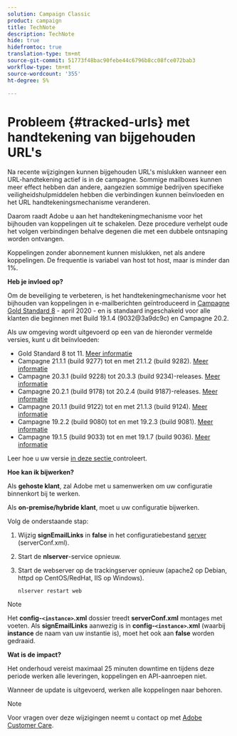 ```yaml
---
solution: Campaign Classic
product: campaign
title: TechNote
description: TechNote
hide: true
hidefromtoc: true
translation-type: tm+mt
source-git-commit: 51773f48bac90febe44c6796b8cc08fce072bab3
workflow-type: tm+mt
source-wordcount: '355'
ht-degree: 5%

---
```


# Probleem {#tracked-urls} met handtekening van bijgehouden URL&#39;s

Na recente wijzigingen kunnen bijgehouden URL&#39;s mislukken wanneer een URL-handtekening actief is in de campagne. Sommige mailboxes kunnen meer effect hebben dan andere, aangezien sommige bedrijven specifieke veiligheidshulpmiddelen hebben die verbindingen kunnen beïnvloeden en het URL handtekeningsmechanisme veranderen.

Daarom raadt Adobe u aan het handtekeningmechanisme voor het bijhouden van koppelingen uit te schakelen. Deze procedure verhelpt oude het volgen verbindingen behalve degenen die met een dubbele ontsnaping worden ontvangen.

Koppelingen zonder abonnement kunnen mislukken, net als andere koppelingen. De frequentie is variabel van host tot host, maar is minder dan 1%.

**Heb je invloed op?**

Om de beveiliging te verbeteren, is het handtekeningmechanisme voor het bijhouden van koppelingen in e-mailberichten geïntroduceerd in [Campagne Gold Standard 8](../rn/using/gold-standard.md#gs8) - april 2020 - en is standaard ingeschakeld voor alle klanten die beginnen met Build 19.1.4 (9032@3a9dc9c) en Campagne 20.2.

Als uw omgeving wordt uitgevoerd op een van de hieronder vermelde versies, kunt u dit beïnvloeden:

* Gold Standard 8 tot 11. [Meer informatie](../rn/using/gold-standard.md#gs-8)
* Campagne 21.1.1 (build 9277) tot en met 21.1.2 (build 9282). [Meer informatie](../rn/using/latest-release.md)
* Campagne 20.3.1 (build 9228) tot 20.3.3 (build 9234)-releases. [Meer informatie](../rn/using/release--20-3.md)
* Campagne 20.2.1 (build 9178) tot 20.2.4 (build 9187)-releases. [Meer informatie](../rn/using/release--20-2.md)
* Campagne 20.1.1 (build 9122) tot en met 21.1.3 (build 9124). [Meer informatie](../rn/using/release--20-1.md)
* Campagne 19.2.2 (build 9080) tot en met 19.2.3 (build 9081). [Meer informatie](../rn/using/release--19-2.md)
* Campagne 19.1.5 (build 9033) tot en met 19.1.7 (build 9036). [Meer informatie](../rn/using/release--19-1.md)

Leer hoe u uw versie [in deze sectie ](../platform/using/launching-adobe-campaign.md#getting-your-campaign-version) controleert.

**Hoe kan ik bijwerken?**

Als **gehoste klant**, zal Adobe met u samenwerken om uw configuratie binnenkort bij te werken.

Als **on-premise/hybride klant**, moet u uw configuratie bijwerken.

Volg de onderstaande stap:

1. Wijzig **signEmailLinks** in **false** in het configuratiebestand [server](../installation/using/the-server-configuration-file.md) (serverConf.xml).
1. Start de **nlserver**-service opnieuw.
1. Start de webserver op de trackingserver opnieuw (apache2 op Debian, httpd op CentOS/RedHat, IIS op Windows).

   ```
   nlserver restart web
   ```

>[!NOTE]
>
>Het **config-`<instance>`.xml** dossier treedt **serverConf.xml** montages met voeten. Als **signEmailLinks** aanwezig is in **config-`<instance>`.xml** (waarbij **instance** de naam van uw instantie is), moet het ook aan **false** worden gedraaid.


**Wat is de impact?**

Het onderhoud vereist maximaal 25 minuten downtime en tijdens deze periode werken alle leveringen, koppelingen en API-aanroepen niet.

Wanneer de update is uitgevoerd, werken alle koppelingen naar behoren.

>[!NOTE]
>
>Voor vragen over deze wijzigingen neemt u contact op met [Adobe Customer Care](https://helpx.adobe.com/nl/enterprise/admin-guide.html/enterprise/using/support-for-experience-cloud.ug.html).

